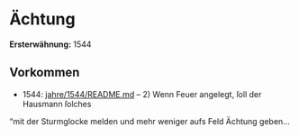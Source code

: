 # Ächtung

**Ersterwähnung:** 1544

## Vorkommen
- 1544: [jahre/1544/README.md](../jahre/1544/README.md) – 2) Wenn Feuer angelegt, ſoll der Hausmann ſolches

“mit der Sturmglocke melden und mehr weniger aufs Feld
Ächtung geben...
